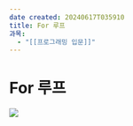```yaml
---
date created: 20240617T035910
title: For 루프
과목:
  - "[[프로그래밍 입문]]"
---
```


# For 루프

![](https://i.imgur.com/5bQ9igf.png)
